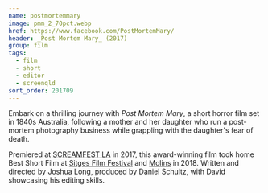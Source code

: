 ```yaml
---
name: postmortemmary
image: pmm_2_70pct.webp
href: https://www.facebook.com/PostMortemMary/
header: _Post Mortem Mary_ (2017)
group: film
tags:
  - film
  - short
  - editor
  - screenqld
sort_order: 201709
---
```

Embark on a thrilling journey with _Post Mortem Mary_, a short horror film set in 1840s Australia, following a mother and her daughter who run a post-mortem photography business while grappling with the daughter's fear of death.

Premiered at [SCREAMFEST LA](https://screamfestla.com/2017/film/post-mortem-mary) in 2017, this award-winning film took home Best Short Film at [Sitges Film Festival](https://sitgesfilmfestival.com/eng) and [Molins](http://www.molinsfilmfestival.com/en/) in 2018. Written and directed by Joshua Long, produced by Daniel Schultz, with David showcasing his editing skills.
